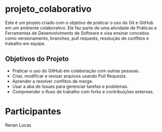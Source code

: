 # projeto_colaborativo

Este é um projeto criado com o objetivo de praticar o uso do Git e GitHub em um ambiente colaborativo. Ele faz parte de uma atividade de Práticas e Ferramentas de Desenvolvimento de Software e visa ensinar conceitos como versionamento, branches, pull requests, resolução de conflitos e trabalho em equipe.

##  Objetivos do Projeto

- Praticar o uso do GitHub em colaboração com outras pessoas.
- Criar, modificar e revisar arquivos usando Pull Requests.
- Aprender a resolver conflitos de merge.
- Usar a aba de Issues para gerenciar tarefas e problemas.
- Compreender o fluxo de trabalho com forks e contribuições externas.

# Participantes
Renan
Lucas
